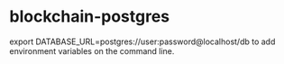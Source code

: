 # blockchain-postgres 
export DATABASE_URL=postgres://user:password@localhost/db to add environment variables on the command line.
